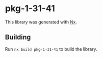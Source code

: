 # pkg-1-31-41

This library was generated with [Nx](https://nx.dev).

## Building

Run `nx build pkg-1-31-41` to build the library.
